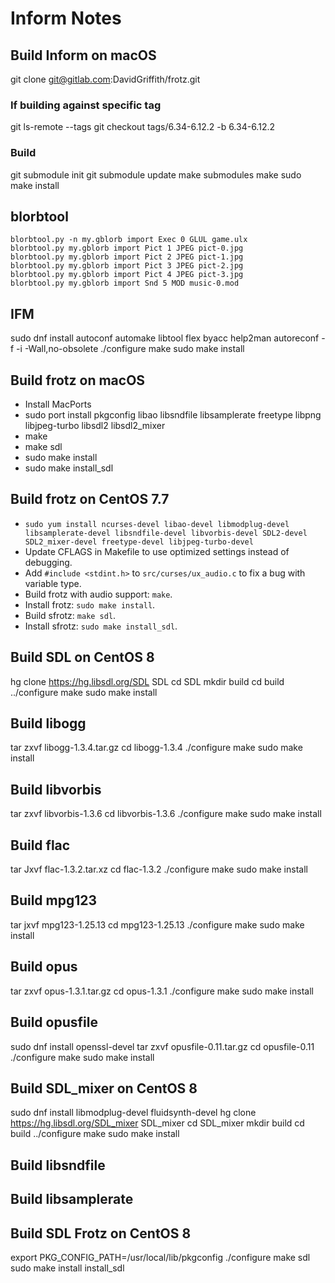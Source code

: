 # Inform Notes

## Build Inform on macOS
git clone git@gitlab.com:DavidGriffith/frotz.git

### If building against specific tag
git ls-remote --tags
git checkout tags/6.34-6.12.2 -b 6.34-6.12.2

### Build
git submodule init
git submodule update
make submodules
make
sudo make install


## blorbtool
```
blorbtool.py -n my.gblorb import Exec 0 GLUL game.ulx
blorbtool.py my.gblorb import Pict 1 JPEG pict-0.jpg
blorbtool.py my.gblorb import Pict 2 JPEG pict-1.jpg
blorbtool.py my.gblorb import Pict 3 JPEG pict-2.jpg
blorbtool.py my.gblorb import Pict 4 JPEG pict-3.jpg
blorbtool.py my.gblorb import Snd 5 MOD music-0.mod
```

## IFM
sudo dnf install autoconf automake libtool flex byacc help2man
autoreconf -f -i -Wall,no-obsolete
./configure
make
sudo make install


## Build frotz on macOS
- Install MacPorts
- sudo port install pkgconfig libao libsndfile libsamplerate freetype libpng libjpeg-turbo libsdl2 libsdl2_mixer
- make
- make sdl
- sudo make install
- sudo make install_sdl

## Build frotz on CentOS 7.7
- `sudo yum install ncurses-devel libao-devel libmodplug-devel libsamplerate-devel libsndfile-devel libvorbis-devel SDL2-devel SDL2_mixer-devel freetype-devel libjpeg-turbo-devel`
- Update CFLAGS in Makefile to use optimized settings instead of debugging.
- Add `#include <stdint.h>` to `src/curses/ux_audio.c` to fix a bug with variable type.
- Build frotz with audio support: `make`.
- Install frotz: `sudo make install`.
- Build sfrotz: `make sdl`.
- Install sfrotz: `sudo make install_sdl`.


## Build SDL on CentOS 8
hg clone https://hg.libsdl.org/SDL SDL
cd SDL
mkdir build
cd build
../configure
make
sudo make install


## Build libogg
tar zxvf libogg-1.3.4.tar.gz
cd libogg-1.3.4
./configure
make
sudo make install

## Build libvorbis
tar zxvf libvorbis-1.3.6
cd libvorbis-1.3.6
./configure
make
sudo make install


## Build flac
tar Jxvf flac-1.3.2.tar.xz
cd flac-1.3.2
./configure
make
sudo make install


## Build mpg123
tar jxvf mpg123-1.25.13
cd mpg123-1.25.13
./configure
make
sudo make install


## Build opus
tar zxvf opus-1.3.1.tar.gz
cd opus-1.3.1
./configure
make
sudo make install


## Build opusfile
sudo dnf install openssl-devel
tar zxvf opusfile-0.11.tar.gz
cd opusfile-0.11
./configure
make
sudo make install


## Build SDL_mixer on CentOS 8
sudo dnf install libmodplug-devel fluidsynth-devel
hg clone https://hg.libsdl.org/SDL_mixer SDL_mixer
cd SDL_mixer
mkdir build
cd build
../configure
make
sudo make install


## Build libsndfile


## Build libsamplerate


## Build SDL Frotz on CentOS 8
export PKG_CONFIG_PATH=/usr/local/lib/pkgconfig
./configure
make sdl
sudo make install install_sdl
